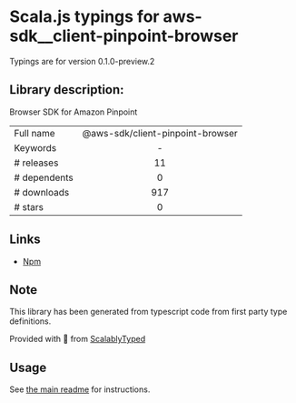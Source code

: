 
# Scala.js typings for aws-sdk__client-pinpoint-browser

Typings are for version 0.1.0-preview.2

## Library description:
Browser SDK for Amazon Pinpoint

|                    |                 |
| ------------------ | :-------------: |
| Full name          | @aws-sdk/client-pinpoint-browser |
| Keywords           | - |
| # releases         | 11 |
| # dependents       | 0 |
| # downloads        | 917 |
| # stars            | 0 |

## Links
- [Npm](https://www.npmjs.com/package/%40aws-sdk%2Fclient-pinpoint-browser)
    


## Note
This library has been generated from typescript code from first party type definitions.

Provided with :purple_heart: from [ScalablyTyped](https://github.com/oyvindberg/ScalablyTyped)

## Usage
See [the main readme](../../readme.md) for instructions.


